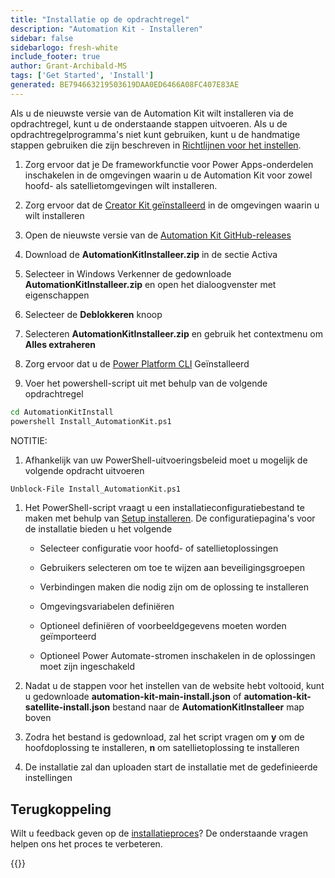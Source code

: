```yaml
---
title: "Installatie op de opdrachtregel"
description: "Automation Kit - Installeren"
sidebar: false
sidebarlogo: fresh-white
include_footer: true
author: Grant-Archibald-MS
tags: ['Get Started', 'Install']
generated: BE794663219503619DAA0ED6466A08FC407E83AE
---
```


Als u de nieuwste versie van de Automation Kit wilt installeren via de opdrachtregel, kunt u de onderstaande stappen uitvoeren. Als u de opdrachtregelprogramma's niet kunt gebruiken, kunt u de handmatige stappen gebruiken die zijn beschreven in [Richtlijnen voor het instellen](https://learn.microsoft.com/power-automate/guidance/automation-kit/setup/prerequisites).

1. Zorg ervoor dat je <a ref='https://learn.microsoft.com/en-us/power-apps/developer/component-framework/component-framework-for-canvas-apps#enable-the-power-apps-component-framework-feature' target="_blank">De frameworkfunctie voor Power Apps-onderdelen inschakelen</a> in de omgevingen waarin u de Automation Kit voor zowel hoofd- als satellietomgevingen wilt installeren.

1. Zorg ervoor dat de <a href="https://appsource.microsoft.com/en-us/product/dynamics-365/microsoftpowercatarch.creatorkit1?tab=Reviews" target="_blank">Creator Kit geïnstalleerd</a> in de omgevingen waarin u wilt installeren

1. Open de nieuwste versie van de <a href="https://github.com/microsoft/powercat-automation-kit/releases" target="_blank">Automation Kit GitHub-releases</a>

1. Download de **AutomationKitInstalleer.zip** in de sectie Activa

1. Selecteer in Windows Verkenner de gedownloade **AutomationKitInstalleer.zip** en open het dialoogvenster met eigenschappen

1. Selecteer de **Deblokkeren** knoop

1. Selecteren **AutomationKitInstalleer.zip** en gebruik het contextmenu om **Alles extraheren**

1. Zorg ervoor dat u de <a href="https://learn.microsoft.com/en-us/power-platform/developer/cli/introduction" target="_blank">Power Platform CLI</a> Geïnstalleerd

1. Voer het powershell-script uit met behulp van de volgende opdrachtregel

```cmd
cd AutomationKitInstall
powershell Install_AutomationKit.ps1
```

NOTITIE:
1. Afhankelijk van uw PowerShell-uitvoeringsbeleid moet u mogelijk de volgende opdracht uitvoeren

```cmd
Unblock-File Install_AutomationKit.ps1
```

1. Het PowerShell-script vraagt u een installatieconfiguratiebestand te maken met behulp van [Setup installeren](/nl/get-started/setup). De configuratiepagina's voor de installatie bieden u het volgende

    - Selecteer configuratie voor hoofd- of satellietoplossingen
   
    - Gebruikers selecteren om toe te wijzen aan beveiligingsgroepen
   
    - Verbindingen maken die nodig zijn om de oplossing te installeren
    
    - Omgevingsvariabelen definiëren
    
    - Optioneel definiëren of voorbeeldgegevens moeten worden geïmporteerd
    
    - Optioneel Power Automate-stromen inschakelen in de oplossingen moet zijn ingeschakeld

1. Nadat u de stappen voor het instellen van de website hebt voltooid, kunt u gedownloade **automation-kit-main-install.json** of **automation-kit-satellite-install.json** bestand naar de **AutomationKitInstalleer** map boven

1. Zodra het bestand is gedownload, zal het script vragen om **y** om de hoofdoplossing te installeren, **n** om satellietoplossing te installeren

1. De installatie zal dan uploaden start de installatie met de gedefinieerde instellingen

## Terugkoppeling

Wilt u feedback geven op de [installatieproces](/nl/get-started/setup)? De onderstaande vragen helpen ons het proces te verbeteren.

{{<questions name="/content/nl/get-started/setup-feedback.json" completed="Bedankt voor het geven van feedback" showNavigationButtons="false" locale="nl">}}
